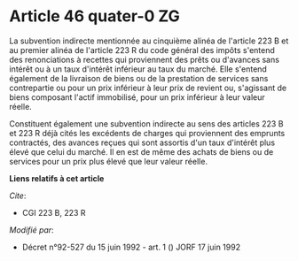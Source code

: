 # Article 46 quater-0 ZG

La subvention indirecte mentionnée au cinquième alinéa de l'article 223 B et au premier alinéa de l'article 223 R du code
général des impôts s'entend des renonciations à recettes qui proviennent des prêts ou d'avances sans intérêt ou à un taux
d'intérêt inférieur au taux du marché. Elle s'entend également de la livraison de biens ou de la prestation de services sans
contrepartie ou pour un prix inférieur à leur prix de revient ou, s'agissant de biens composant l'actif immobilisé, pour un
prix inférieur à leur valeur réelle.

Constituent également une subvention indirecte au sens des articles 223 B et 223 R déjà cités les excédents de charges qui
proviennent des emprunts contractés, des avances reçues qui sont assortis d'un taux d'intérêt plus élevé que celui du marché.
Il en est de même des achats de biens ou de services pour un prix plus élevé que leur valeur réelle.

**Liens relatifs à cet article**

_Cite_:

  - CGI 223 B, 223 R

_Modifié par_:

  - Décret n°92-527 du 15 juin 1992 - art. 1 () JORF 17 juin 1992
